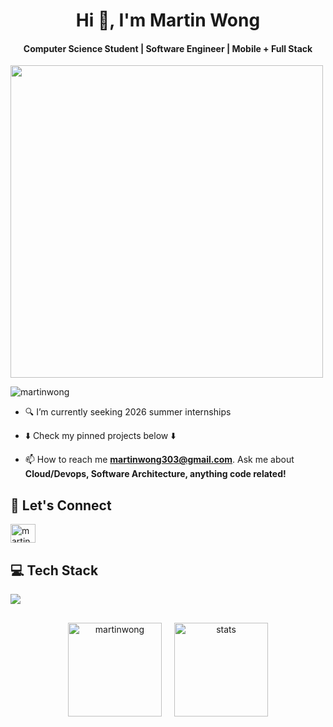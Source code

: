<!-- Make a masterhead -->
<h1 align="center">Hi 👋, I'm Martin Wong</h1>
<h4 align="center">Computer Science Student | Software Engineer | Mobile + Full Stack</h4>
<img src="https://user-images.githubusercontent.com/74038190/212750996-938b257b-266c-45a7-9af7-655341c0f58b.gif" width="500">


<p align="left"> <img src="https://komarev.com/ghpvc/?username=mighty303&label=Profile%20views&color=4BC65E&style=for-the-badge" alt="martinwong" /> </p>

- 🔍 I’m currently seeking 2026 summer internships

- ⬇️ Check my pinned projects below ⬇️

- 📫 How to reach me **martinwong303@gmail.com**. Ask me about **Cloud/Devops, Software Architecture, anything code related!**

<h2 align="left">🤝 Let's Connect</h2>
<p align="left">
<a href="https://www.linkedin.com/in/martin-wong303/" target="blank"><img align="center" src="https://raw.githubusercontent.com/rahuldkjain/github-profile-readme-generator/master/src/images/icons/Social/linked-in-alt.svg" alt="martinwong" height="30" width="40" /></a>
</p>

<h2 align="left">💻 Tech Stack</h2>
<div align="left">
  <a href="https://skillicons.dev">
    <img src="https://skillicons.dev/icons?i=python,java,c,cpp,html,css,js,tailwind,react,ts,fastapi,firebase,aws,graphql,docker,kubernetes,redis,postgres,linux,git" />
  </a>
</div>
<div align="center" style="display: flex; justify-content: center; align-items: center; gap: 20px; flex-wrap: wrap; margin-top: 30px;">
    <img src="https://github-readme-stats-sigma-five.vercel.app/api?username=mighty303&show_icons=true&theme=dark&hide_border=false" alt="martinwong" height="150px"/>
    <img src="https://github-readme-streak-stats.herokuapp.com/?user=mighty303&theme=dark&hide_border=false" alt="stats" height="150px"/>
</div>
